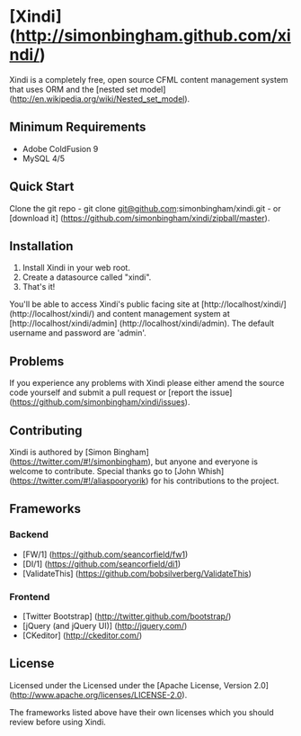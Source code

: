 # [Xindi] (http://simonbingham.github.com/xindi/)

Xindi is a completely free, open source CFML content management system that uses ORM and the [nested set model] (http://en.wikipedia.org/wiki/Nested_set_model).

## Minimum Requirements

* Adobe ColdFusion 9
* MySQL 4/5

## Quick Start

Clone the git repo - git clone git@github.com:simonbingham/xindi.git - or [download it] (https://github.com/simonbingham/xindi/zipball/master).

## Installation

1. Install Xindi in your web root.
2. Create a datasource called "xindi".
3. That's it!

You'll be able to access Xindi's public facing site at [http://localhost/xindi/] (http://localhost/xindi/) and content management system at [http://localhost/xindi/admin] (http://localhost/xindi/admin). The default username and password are 'admin'.

## Problems

If you experience any problems with Xindi please either amend the source code yourself and submit a pull request or [report the issue] (https://github.com/simonbingham/xindi/issues).

## Contributing

Xindi is authored by [Simon Bingham] (https://twitter.com/#!/simonbingham), but anyone and everyone is welcome to contribute. Special thanks go to [John Whish] (https://twitter.com/#!/aliaspooryorik) for his contributions to the project.

## Frameworks

### Backend

* [FW/1] (https://github.com/seancorfield/fw1)
* [DI/1] (https://github.com/seancorfield/di1)
* [ValidateThis] (https://github.com/bobsilverberg/ValidateThis)

### Frontend

* [Twitter Bootstrap] (http://twitter.github.com/bootstrap/)
* [jQuery (and jQuery UI)] (http://jquery.com/)
* [CKeditor] (http://ckeditor.com/)

## License

Licensed under the Licensed under the [Apache License, Version 2.0] (http://www.apache.org/licenses/LICENSE-2.0). 

The frameworks listed above have their own licenses which you should review before using Xindi.